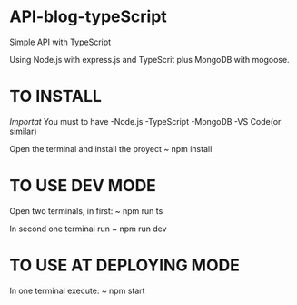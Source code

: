 # API-blog-typeScript
Simple API with TypeScript

Using Node.js with express.js and TypeScrit plus MongoDB with mogoose.

# TO INSTALL
*Importat*
You must to have
    -Node.js
    -TypeScript
    -MongoDB
    -VS Code(or similar)

Open the terminal and install the proyect
 ~ npm install
# TO USE DEV MODE
Open two terminals, in first:
~ npm run ts

In second one terminal run 
~ npm run dev

# TO USE AT DEPLOYING MODE
In one terminal execute: 
~ npm start

